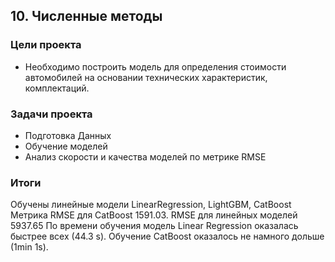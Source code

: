 ## 10. Численные методы

### Цели проекта

- Необходимо построить модель для определения стоимости автомобилей на основании технических характеристик, комплектаций.

### Задачи проекта

- Подготовка Данных
- Обучение моделей
- Анализ скорости и качества моделей по метрике RMSE

### Итоги

Обучены линейные модели LinearRegression, LightGBM, CatBoost
Метрика RMSE для CatBoost 1591.03. RMSE для линейных моделей 5937.65
По времени обучения модель Linear Regression оказалась быстрее всех (44.3 s). Обучение CatBoost оказалось не намного дольше (1min 1s).

